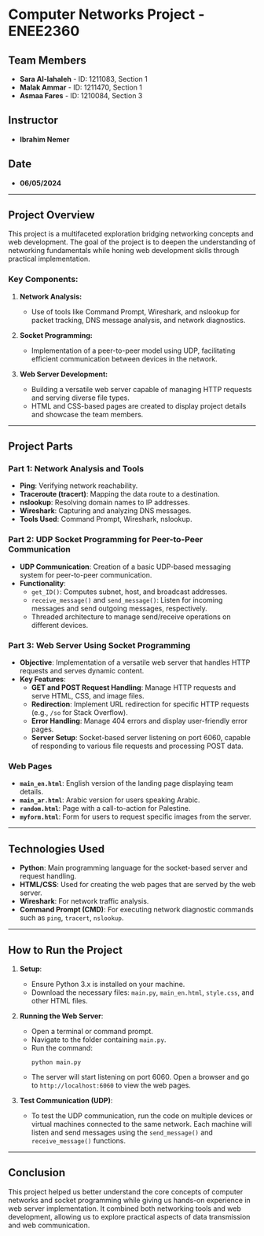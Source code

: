 # Computer Networks Project - ENEE2360

## Team Members
- **Sara Al-lahaleh** - ID: 1211083, Section 1
- **Malak Ammar** - ID: 1211470, Section 1
- **Asmaa Fares** - ID: 1210084, Section 3

## Instructor
- **Ibrahim Nemer**

## Date
- **06/05/2024**

---

## Project Overview

This project is a multifaceted exploration bridging networking concepts and web development. The goal of the project is to deepen the understanding of networking fundamentals while honing web development skills through practical implementation.

### Key Components:
1. **Network Analysis:**
   - Use of tools like Command Prompt, Wireshark, and nslookup for packet tracking, DNS message analysis, and network diagnostics.
   
2. **Socket Programming:**
   - Implementation of a peer-to-peer model using UDP, facilitating efficient communication between devices in the network.

3. **Web Server Development:**
   - Building a versatile web server capable of managing HTTP requests and serving diverse file types.
   - HTML and CSS-based pages are created to display project details and showcase the team members.

---

## Project Parts

### Part 1: Network Analysis and Tools

- **Ping**: Verifying network reachability.
- **Traceroute (tracert)**: Mapping the data route to a destination.
- **nslookup**: Resolving domain names to IP addresses.
- **Wireshark**: Capturing and analyzing DNS messages.
- **Tools Used**: Command Prompt, Wireshark, nslookup.

### Part 2: UDP Socket Programming for Peer-to-Peer Communication

- **UDP Communication**: Creation of a basic UDP-based messaging system for peer-to-peer communication.
- **Functionality**:
  - `get_ID()`: Computes subnet, host, and broadcast addresses.
  - `receive_message()` and `send_message()`: Listen for incoming messages and send outgoing messages, respectively.
  - Threaded architecture to manage send/receive operations on different devices.

### Part 3: Web Server Using Socket Programming

- **Objective**: Implementation of a versatile web server that handles HTTP requests and serves dynamic content.
- **Key Features**:
  - **GET and POST Request Handling**: Manage HTTP requests and serve HTML, CSS, and image files.
  - **Redirection**: Implement URL redirection for specific HTTP requests (e.g., `/so` for Stack Overflow).
  - **Error Handling**: Manage 404 errors and display user-friendly error pages.
  - **Server Setup**: Socket-based server listening on port 6060, capable of responding to various file requests and processing POST data.

### Web Pages

- **`main_en.html`**: English version of the landing page displaying team details.
- **`main_ar.html`**: Arabic version for users speaking Arabic.
- **`random.html`**: Page with a call-to-action for Palestine.
- **`myform.html`**: Form for users to request specific images from the server.

---

## Technologies Used

- **Python**: Main programming language for the socket-based server and request handling.
- **HTML/CSS**: Used for creating the web pages that are served by the web server.
- **Wireshark**: For network traffic analysis.
- **Command Prompt (CMD)**: For executing network diagnostic commands such as `ping`, `tracert`, `nslookup`.

---

## How to Run the Project

1. **Setup**:
   - Ensure Python 3.x is installed on your machine.
   - Download the necessary files: `main.py`, `main_en.html`, `style.css`, and other HTML files.

2. **Running the Web Server**:
   - Open a terminal or command prompt.
   - Navigate to the folder containing `main.py`.
   - Run the command:
     ```
     python main.py
     ```
   - The server will start listening on port 6060. Open a browser and go to `http://localhost:6060` to view the web pages.

3. **Test Communication (UDP)**:
   - To test the UDP communication, run the code on multiple devices or virtual machines connected to the same network. Each machine will listen and send messages using the `send_message()` and `receive_message()` functions.

---

## Conclusion

This project helped us better understand the core concepts of computer networks and socket programming while giving us hands-on experience in web server implementation. It combined both networking tools and web development, allowing us to explore practical aspects of data transmission and web communication.


